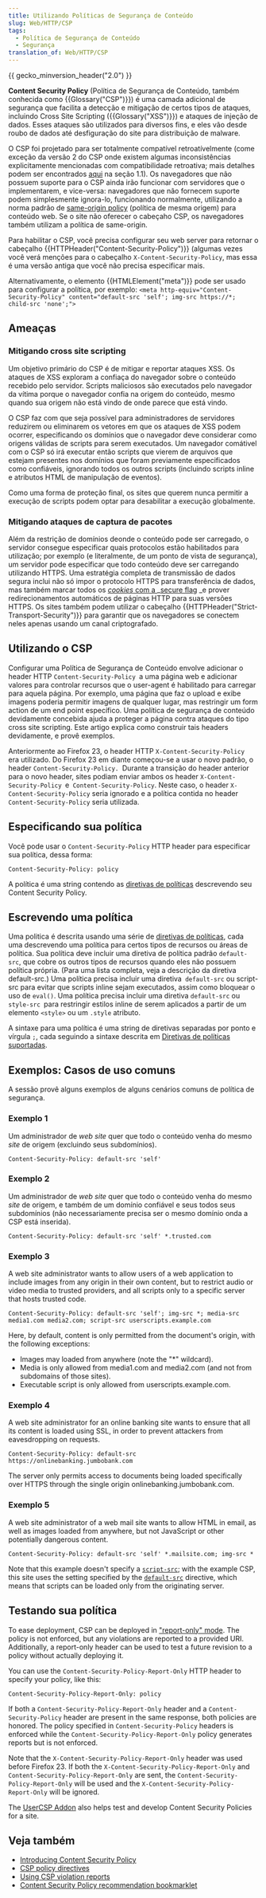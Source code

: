 ```yaml
---
title: Utilizando Políticas de Segurança de Conteúdo
slug: Web/HTTP/CSP
tags:
  - Política de Segurança de Conteúdo
  - Segurança
translation_of: Web/HTTP/CSP
---
```

{{ gecko_minversion_header("2.0") }}

**Content Security Policy** (Política de Segurança de Conteúdo, também conhecida como {{Glossary("CSP")}}) é uma camada adicional de segurança que facilita a detecção e mitigação de certos tipos de ataques, incluindo Cross Site Scripting ({{Glossary("XSS")}}) e ataques de injeção de dados. Esses ataques são utilizados para diversos fins, e eles vão desde roubo de dados até desfiguração do site para distribuição de malware.

O CSP foi projetado para ser totalmente compatível retroatívelmente (come exceção da versão 2 do CSP onde existem algumas inconsistências explicitamente mencionadas com compatibilidade retroativa; mais detalhes podem ser encontrados [aqui](https://www.w3.org/TR/CSP2) na seção 1.1). Os navegadores que não possuem suporte para o CSP ainda irão funcionar com servidores que o implementarem, e vice-versa: navegadores que não fornecem suporte podem simplesmente ignora-lo, funcionando normalmente, utilizando a norma padrão de [same-origin policy](/pt-BR/docs/Web/Security/Same-origin_policy) (política de mesma origem) para conteúdo web. Se o site não oferecer o cabeçaho CSP, os navegadores também utilizam a política de same-origin.

Para habilitar o CSP, você precisa configurar seu web server para retornar o cabeçalho {{HTTPHeader("Content-Security-Policy")}} (algumas vezes você verá menções para o cabeçalho `X-Content-Security-Policy`, mas essa é uma versão antiga que você não precisa especificar mais.

Alternativamente, o elemento {{HTMLElement("meta")}} pode ser usado para configurar a política, por exemplo: `<meta http-equiv="Content-Security-Policy" content="default-src 'self'; img-src https://*; child-src 'none';">`

## Ameaças

### Mitigando cross site scripting

Um objetivo primário do CSP é de mitigar e reportar ataques XSS. Os ataques de XSS exploram a confiaça do navegador sobre o conteúdo recebido pelo servidor. Scripts maliciosos são executados pelo navegador da vítima porque o navegador confia na origem do conteúdo, mesmo quando sua origem não está vindo de onde parece que está vindo.

O CSP faz com que seja possível para administradores de servidores reduzirem ou eliminarem os vetores em que os ataques de XSS podem ocorrer, especificando os domínios que o navegador deve considerar como origens válidas de scripts para serem executados. Um navegador comátivel com o CSP só irá executar então scripts que vierem de arquivos que estejam presentes nos domínios que foram previamente especificados como confiáveis, ignorando todos os outros scripts (incluindo scripts inline e atributos HTML de manipulação de eventos).

Como uma forma de proteção final, os sites que querem nunca permitir a execução de scripts podem optar para desabilitar a execução globalmente.

### Mitigando ataques de captura de pacotes

Além da restrição de domínios deonde o conteúdo pode ser carregado, o servidor consegue especificar quais protocolos estão habilitados para utilização; por exemplo (e literalmente, de um ponto de vista de segurança), um servidor pode especificar que todo conteúdo deve ser carregando utilizando HTTPS. Uma estratégia completa de transmissão de dados segura inclui não só impor o protocolo HTTPS para transferência de dados, mas também marcar todos os [_cookies_ com a ](/pt-BR/docs/Web/HTTP/Cookies)\_[secure flag](/pt-BR/docs/Web/HTTP/Cookies) \_e prover redirecionamentos automáticos de páginas HTTP para suas versões HTTPS. Os sites também podem utilizar o cabeçalho {{HTTPHeader("Strict-Transport-Security")}} para garantir que os navegadores se conectem neles apenas usando um canal criptografado.

## Utilizando o CSP

Configurar uma Política de Segurança de Conteúdo envolve adicionar o header HTTP `Content-Security-Policy `a uma página web e adicionar valores para controlar recursos que o user-agent é habilitado para carregar para aquela página. Por exemplo, uma página que faz o upload e exibe imagens poderia permitir imagens de qualquer lugar, mas restringir um form action de um end point específico. Uma política de segurança de conteúdo devidamente concebida ajuda a proteger a página contra ataques do tipo cross site scripting. Este artigo explica como construir tais headers devidamente, e provê exemplos.

Anteriormente ao Firefox 23, o header HTTP `X-Content-Security-Policy `era utilizado. Do Firefox 23 em diante começou-se a usar o novo padrão, o header `Content-Security-Policy. `Durante a transição do header anterior para o novo header, sites podiam enviar ambos os header `X-Content-Security-Policy `e` Content-Security-Policy`. Neste caso, o header `X-Content-Security-Policy` seria ignorado e a política contida no header `Content-Security-Policy` seria utilizada.

## Especificando sua política

Você pode usar o `Content-Security-Policy` HTTP header para especificar sua política, dessa forma:

```
Content-Security-Policy: policy
```

A política é uma string contendo as [diretivas de políticas](/en/Security/CSP/CSP_policy_directives "en/Security/CSP/CSP policy directives") descrevendo seu Content Security Policy.

## Escrevendo uma política

Uma politica é descrita usando uma série de [diretivas de políticas](/pt-BR/docs/Web/Security/CSP/CSP_policy_directives), cada uma descrevendo uma política para certos tipos de recursos ou áreas de política. Sua política deve incluir uma diretiva de política padrão `default-src`, que cobre os outros tipos de recursos quando eles não possuem política própria. (Para uma lista completa, veja a descrição da diretiva default-src.) Uma política precisa incluir uma diretiva` default-src` ou script-src para evitar que scripts inline sejam executados, assim como bloquear o uso de `eval()`. Uma política precisa incluir uma diretiva `default-src` ou `style-src `para restringir estilos inline de serem aplicados a partir de um elemento `<style>` ou um `.style` atributo.

A sintaxe para uma política é uma string de diretivas separadas por ponto e vírgula `;`, cada seguindo a sintaxe descrita em [Diretivas de políticas suportadas](/en/Security/CSP/CSP_policy_directives#Supported_policy_directives "en/Security/CSP/CSP policy directives#Supported policy directives").

## Exemplos: Casos de uso comuns

A sessão provê alguns exemplos de alguns cenários comuns de política de segurança.

### Exemplo 1

Um administrador de _web site_ quer que todo o conteúdo venha do mesmo _site_ de origem (excluindo seus subdomínios).

```
Content-Security-Policy: default-src 'self'
```

### Exemplo 2

Um administrador de _web site_ quer que todo o conteúdo venha do mesmo _site_ de origem, e também de um domínio confiável e seus todos seus subdomínios (não necessariamente precisa ser o mesmo domínio onda a CSP está inserida).

```
Content-Security-Policy: default-src 'self' *.trusted.com
```

### Exemplo 3

A web site administrator wants to allow users of a web application to include images from any origin in their own content, but to restrict audio or video media to trusted providers, and all scripts only to a specific server that hosts trusted code.

```
Content-Security-Policy: default-src 'self'; img-src *; media-src media1.com media2.com; script-src userscripts.example.com
```

Here, by default, content is only permitted from the document's origin, with the following exceptions:

- Images may loaded from anywhere (note the "\*" wildcard).
- Media is only allowed from media1.com and media2.com (and not from subdomains of those sites).
- Executable script is only allowed from userscripts.example.com.

### Exemplo 4

A web site administrator for an online banking site wants to ensure that all its content is loaded using SSL, in order to prevent attackers from eavesdropping on requests.

```
Content-Security-Policy: default-src https://onlinebanking.jumbobank.com
```

The server only permits access to documents being loaded specifically over HTTPS through the single origin onlinebanking.jumbobank.com.

### Exemplo 5

A web site administrator of a web mail site wants to allow HTML in email, as well as images loaded from anywhere, but not JavaScript or other potentially dangerous content.

```
Content-Security-Policy: default-src 'self' *.mailsite.com; img-src *
```

Note that this example doesn't specify a [`script-src`](/en/Security/CSP/CSP_policy_directives#script-src "en/Security/CSP/CSP policy directives#script-src"); with the example CSP, this site uses the setting specified by the [`default-src`](/en/Security/CSP/CSP_policy_directives#allow "en/Security/CSP/CSP policy directives#allow") directive, which means that scripts can be loaded only from the originating server.

## Testando sua política

To ease deployment, CSP can be deployed in ["report-only" mode](http://www.w3.org/TR/CSP/#content-security-policy-report-only-header-field). The policy is not enforced, but any violations are reported to a provided URI. Additionally, a report-only header can be used to test a future revision to a policy without actually deploying it.

You can use the `Content-Security-Policy-Report-Only` HTTP header to specify your policy, like this:

```
Content-Security-Policy-Report-Only: policy
```

If both a `Content-Security-Policy-Report-Only` header and a `Content-Security-Policy` header are present in the same response, both policies are honored. The policy specified in `Content-Security-Policy` headers is enforced while the `Content-Security-Policy-Report-Only` policy generates reports but is not enforced.

Note that the `X-Content-Security-Policy-Report-Only` header was used before Firefox 23. If both the `X-Content-Security-Policy-Report-Only` and `Content-Security-Policy-Report-Only` are sent, the `Content-Security-Policy-Report-Only` will be used and the `X-Content-Security-Policy-Report-Only` will be ignored.

The [UserCSP Addon](https://addons.mozilla.org/en-us/firefox/addon/newusercspdesign/) also helps test and develop Content Security Policies for a site.

## Veja também

- [Introducing Content Security Policy](/en/Security/CSP/Introducing_Content_Security_Policy "en/Security/CSP/Introducing Content Security Policy")
- [CSP policy directives](/en/Security/CSP/CSP_policy_directives "en/Security/CSP/CSP policy directives")
- [Using CSP violation reports](/en/Security/CSP/Using_CSP_violation_reports "en/Security/CSP/Using CSP violation reports")
- [Content Security Policy recommendation bookmarklet](http://brandon.sternefamily.net/posts/2010/10/content-security-policy-recommendation-bookmarklet/)
